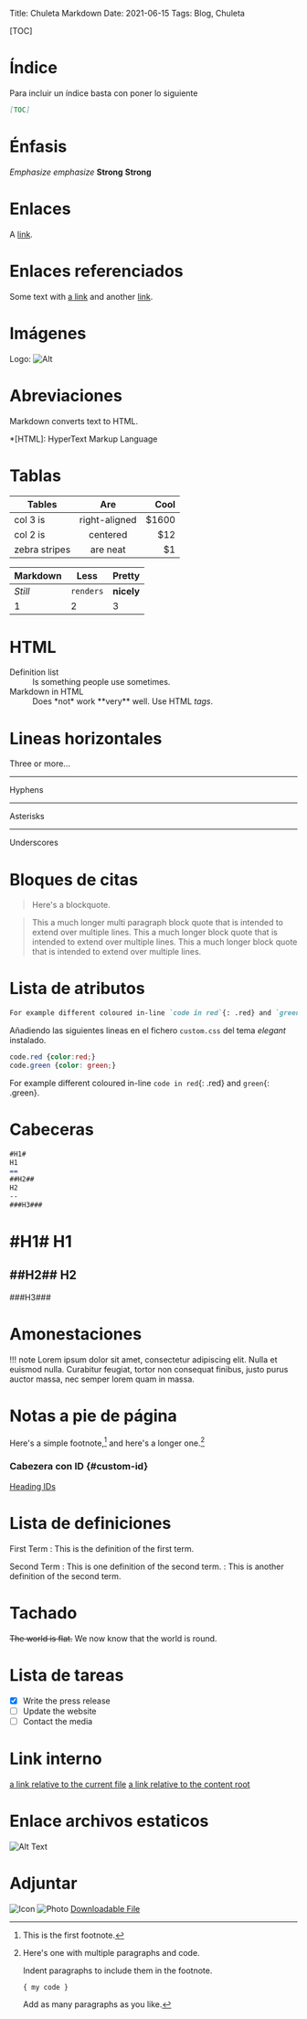 Title: Chuleta Markdown
Date: 2021-06-15
Tags: Blog, Chuleta

[TOC]

Índice
======
Para incluir un índice basta con poner lo siguiente

```markdown
[TOC]
```

Énfasis
=======
*Emphasize* _emphasize_
**Strong** __Strong__

Enlaces
=======
	
A [link](http://example.com "Title").

Enlaces referenciados
=====================
Some text with [a link][1] and
another [link][2].

[1]: http://example.com/ "Title"
[2]: http://example.org/ "Title"

Imágenes
========
Logo: ![Alt](/images/el_placer_de_pensar.jpg "Title")

Abreviaciones
=============
Markdown converts text to HTML.

*[HTML]: HyperText Markup Language

Tablas
======

| Tables        | Are           | Cool  |
| ------------- |:-------------:| -----:|
| col 3 is      | right-aligned | $1600 |
| col 2 is      | centered      |   $12 |
| zebra stripes | are neat      |    $1 |

Markdown | Less | Pretty
--- | --- | ---
*Still* | `renders` | **nicely**
1 | 2 | 3

HTML
====

<dl>
  <dt>Definition list</dt>
  <dd>Is something people use sometimes.</dd>

  <dt>Markdown in HTML</dt>
  <dd>Does *not* work **very** well. Use HTML <em>tags</em>.</dd>
</dl>

Lineas horizontales
===================
Three or more...

---

Hyphens

***

Asterisks

___

Underscores

Bloques de citas
================
> Here's a blockquote.

> This a much longer multi paragraph block quote that is intended to extend over multiple lines.  This a much longer block quote that is intended to extend over multiple lines.  This a much longer block quote that is intended to extend over multiple lines. 

Lista de atributos
==================

```markdown
For example different coloured in-line `code in red`{: .red} and `green`{: .green}.
```

Añadiendo las siguientes lineas en el fichero `custom.css` del tema _elegant_ instalado.
```css
code.red {color:red;}
code.green {color: green;}
```

For example different coloured in-line `code in red`{: .red} and `green`{: .green}.

Cabeceras
=========
```markdown
#H1#
H1
==
##H2##
H2
--
###H3###
```
#H1#
H1
==
##H2##
H2
--
###H3###

Amonestaciones
==============
!!! note
    Lorem ipsum dolor sit amet, consectetur adipiscing elit. Nulla et euismod
    nulla. Curabitur feugiat, tortor non consequat finibus, justo purus auctor
    massa, nec semper lorem quam in massa.

Notas a pie de página
=====================

Here's a simple footnote,[^1] and here's a longer one.[^bignote]

[^1]: This is the first footnote.

[^bignote]: Here's one with multiple paragraphs and code.

    Indent paragraphs to include them in the footnote.

    `{ my code }`

    Add as many paragraphs as you like.

### Cabezera con ID {#custom-id}
[Heading IDs](#custom-id)

Lista de definiciones
=====================
First Term
: This is the definition of the first term.

Second Term
: This is one definition of the second term.
: This is another definition of the second term.

Tachado
=======
~~The world is flat.~~ We now know that the world is round.

Lista de tareas
===============
- [x] Write the press release
- [ ] Update the website
- [ ] Contact the media

Link interno
============
[a link relative to the current file]({filename}category/article1.rst)
[a link relative to the content root]({filename}/category/article1.rst)

Enlace archivos estaticos
=========================
![Alt Text]({static}/images/el_placer_de_pensar.jpg)

Adjuntar
========
![Icon]({attach}icons/md.ico)
![Photo]({attach}images/md.png)
[Downloadable File]({attach}images/md.png)